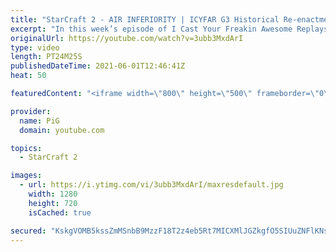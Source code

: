 ```yaml
---
title: "StarCraft 2 - AIR INFERIORITY | ICYFAR G3 Historical Re-enactment"
excerpt: "In this week’s episode of I Cast Your Freakin Awesome Replays (ICYFAR) players sent in their StarCraft 2 replays where they announce your favourite fighting force from history and use them as inspiration for your strategy (Historical Re-enactment)! Here’s a fun game of terran versus terran completing"
originalUrl: https://youtube.com/watch?v=3ubb3MxdArI
type: video
length: PT24M25S
publishedDateTime: 2021-06-01T12:46:41Z
heat: 50

featuredContent: "<iframe width=\"800\" height=\"500\" frameborder=\"0\" src=\"https://www.youtube.com/embed/3ubb3MxdArI\" allow=\"accelerometer; autoplay; encrypted-media; gyroscope; picture-in-picture\" allowfullscreen></iframe>"

provider:
  name: PiG
  domain: youtube.com

topics:
  - StarCraft 2

images:
  - url: https://i.ytimg.com/vi/3ubb3MxdArI/maxresdefault.jpg
    width: 1280
    height: 720
    isCached: true

secured: "KskgVOMB5kssZmMSnbB9MzzF18T2z4eb5Rt7MICXMlJGZkgfO5SIUuZNFlKNsY8Ra4QH/o4Cr1ob7Hlicrk4e2uKJsrJRGrgtiwL1HFSgeoxGTec/WECmQWXwYEBaHbx6UTb5oRF0NB2VLa3CfcZVjz5Ou+XWTQCiWns43rD92XxBBJl/FNTkvuqRE3ScF7ngWWNDcJ1u5ONCEvKm2745SKIesZdbsAoxNWFMkqDALzdIhe0JSx4XaZyCy+ZBfZR05HhzgDTZMZf9YsV404768HWRW4Vn2nLRxNNMQSSjvbwkREC3eqFY0cRALKas88iYMHsy3NDhVsjqpI1iUeAadokpWhbv05xtipQHUXBuHCSRAwx23/ATCij/GGWRBGLbPa5rwqhHv7ruuOAPWaZjqXqYyLINO3dNSJhWWC5+T4=;g/MfJ7Q5/3XNLPblPWvZ0A=="
---
```


